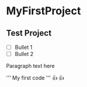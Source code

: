 # MyFirstProject
## Test Project

- [ ] Bullet 1
- [ ] Bullet 2

Paragraph text here

'''
My first code
'''
:+1:
:+1:

